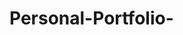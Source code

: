 # Personal-Portfolio-



<!DOCTYPE html>
<html>
  <head>
  <title> Personal Portfolio </title>
  <style>
    body {
      background-image: url(https://encrypted-tbn0.gstatic.com/images?q=tbn%3AANd9GcS3hUuxWzv8NKM7pd1Y3Ao-4_qpWEIzpW__NZF3weM_CPi4Pb95&usqp=CAU);
  background-size: cover;
     
      background-repeat: no-repeat;
      background-position: center;
    }
    #welcome-section {
     text-align: center; 
      height: 100vh;
     line-height: 1.5;
      position: relative;
     top: 80px;
      font-size: 3em;
      color: red;
    }
    #projects {
      
    }
    #projects a {
      text-decoration: none;
      color: red;
      line-height: 1.5;
      font-size: 2em;
    }
    .project-tile, h2 {
      font-size: 2.5em;
      color: white;
    }
    #navbar {
    position: fixed;
      top: 0;
      width: 100%;
      background: black;
      overflow: hidden;
      padding: 10px;
    }
    #navbar a{
      float: right;
      display: block;
      text-decoration: none;
      text-align: center;
      color: red;
    }
    #navbar ul {
      list-style: none;
      display: inline;
      text-align: right;
    }
    #navbar li {
      display: inline;
      list-style: none;
    }
    #navbar li a {
      height: 50px;
      width: 6em;
      text-decoration: none;
      font-size: 2em;
      text-align: center;
    }
    #profile-link {
      text-decoration: none;
      color: red;
      font-size: 2em;
    }
    @media only screen and (max-width: 600px) {
      body {
        background-color: lightblue;
      }
    }
    img {
      border-radius: 100%;
      position: relative;
      top: 70px;
      border: solid;
      border-color: white;
    }
    </style>
  </head>
  <body>
    <div>
      <nav id="navbar">
        <ul>
          <li>  <a href="#welcome-section"> About </a> </li>
      <li>    <a href="#profile-link"> Contact </a> </li>
     <li>   <a href="#projects"> Projects </a> </li>
        </ul>
      </nav>
    </div>
    <section id="welcome-section">
      <div>
        <img src="https://media-exp1.licdn.com/dms/image/C5603AQFmzMPjQBKRTw/profile-displayphoto-shrink_200_200/0?e=1594252800&v=beta&t=t7R6agXkiTtfDj_T4t5hhsEN6xIcLMadrqgfj7te9e8" alt="my  photo">
      <h1> I AM <br>
        VICTOR DENISE IDONGESIT <p> Web Developer </p> </h1>
      </div>
    </section>
    
    <section id="projects">
      <h2 class="project-tile"> Projects:  </h2>
  <ul> 
    <li>      <a href="https://codepen.io/pen?template=NWGJYQQ"> A Tribute Page  </a> </li>
    <li> <a href="https://codepen.io/Thegirlnextdoordee/pen/ZEbZxdG"> A Survey Form </a> </li>
    <li> <a href="https://codepen.io/Thegirlnextdoordee/pen/VwvJJMY"> A Product Landing Page </a> </li>
    <li> <a href="https://codepen.io/Thegirlnextdoordee/pen/WNreWRM"> A Technical Documentation Page </a> </li>
      </ul>
    </section>
    
      <div>
        <h2> A  link to my work portfolio </h2>
        <a id="profile-link" href="https://www.freecodecamp.org/fcc8db51f70-80e3-404e-8ce8-b76717439291" target="_blank"> Freecodecamp </a>
    </div>
  
    
    
    
    
    
    
    
    
    
    
    
    
    
  </body>
  <script src="https://cdn.freecodecamp.org/testable-projects-fcc/v1/bundle.js"> </script>
</html>
 
